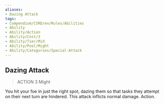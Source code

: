 ```yaml
---
aliases:
- Dazing Attack
tags:
- Compendium/CSRD/en/Rules/Abilities
- Ability
- Ability/Action
- Ability/Cost/3
- Ability/Tier/Mid
- Ability/Pool/Might
- Ability/Categories/Special-Attack
---
```


  
## Dazing Attack  
>ACTION 3  Might  
  
You hit your foe in just the right spot, dazing them so that tasks they attempt on their next turn are hindered. This attack inflicts normal damage. Action.